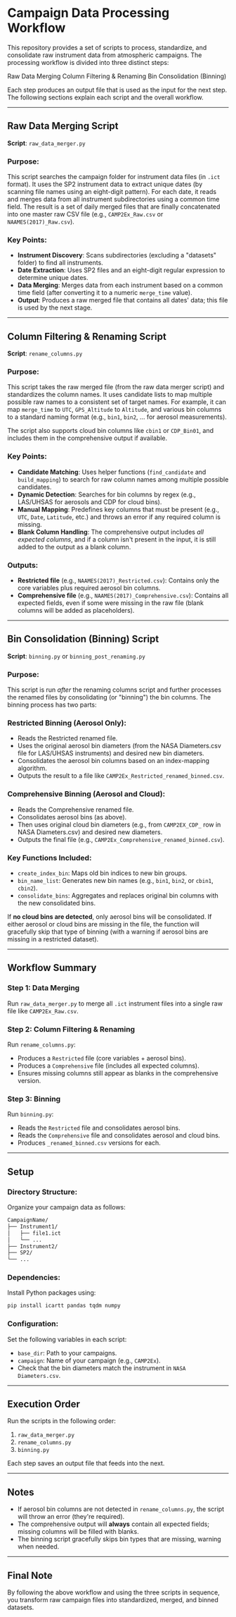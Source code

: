 # Campaign Data Processing Workflow 
This repository provides a set of scripts to process, standardize, and consolidate raw instrument data from atmospheric campaigns. The processing workflow is divided into three distinct steps:

Raw Data Merging
Column Filtering & Renaming
Bin Consolidation (Binning)

Each step produces an output file that is used as the input for the next step. The following sections explain each script and the overall workflow.

---

## Raw Data Merging Script 
**Script**: `raw_data_merger.py`

### Purpose:
This script searches the campaign folder for instrument data files (in `.ict` format). It uses the SP2 instrument data to extract unique dates (by scanning file names using an eight-digit pattern). For each date, it reads and merges data from all instrument subdirectories using a common time field. The result is a set of daily merged files that are finally concatenated into one master raw CSV file (e.g., `CAMP2Ex_Raw.csv` or `NAAMES(2017)_Raw.csv`).

### Key Points:
- **Instrument Discovery**: Scans subdirectories (excluding a "datasets" folder) to find all instruments.
- **Date Extraction**: Uses SP2 files and an eight-digit regular expression to determine unique dates.
- **Data Merging**: Merges data from each instrument based on a common time field (after converting it to a numeric `merge_time` value).
- **Output**: Produces a raw merged file that contains all dates' data; this file is used by the next stage.

---

## Column Filtering & Renaming Script
**Script**: `rename_columns.py`

### Purpose:
This script takes the raw merged file (from the raw data merger script) and standardizes the column names. It uses candidate lists to map multiple possible raw names to a consistent set of target names. For example, it can map `merge_time` to `UTC`, `GPS_Altitude` to `Altitude`, and various bin columns to a standard naming format (e.g., `bin1`, `bin2`, … for aerosol measurements).

The script also supports cloud bin columns like `cbin1` or `CDP_Bin01`, and includes them in the comprehensive output if available.

### Key Points:
- **Candidate Matching**: Uses helper functions (`find_candidate` and `build_mapping`) to search for raw column names among multiple possible candidates.
- **Dynamic Detection**: Searches for bin columns by regex (e.g., LAS/UHSAS for aerosols and CDP for cloud bins).
- **Manual Mapping**: Predefines key columns that must be present (e.g., `UTC`, `Date`, `Latitude`, etc.) and throws an error if any required column is missing.
- **Blank Column Handling**: The comprehensive output includes *all expected columns*, and if a column isn't present in the input, it is still added to the output as a blank column.

### Outputs:
- **Restricted file** (e.g., `NAAMES(2017)_Restricted.csv`): Contains only the core variables plus required aerosol bin columns.
- **Comprehensive file** (e.g., `NAAMES(2017)_Comprehensive.csv`): Contains all expected fields, even if some were missing in the raw file (blank columns will be added as placeholders).

---

## Bin Consolidation (Binning) Script
**Script**: `binning.py` or `binning_post_renaming.py`

### Purpose:
This script is run *after* the renaming columns script and further processes the renamed files by consolidating (or "binning") the bin columns. The binning process has two parts:

### Restricted Binning (Aerosol Only):
- Reads the Restricted renamed file.
- Uses the original aerosol bin diameters (from the NASA Diameters.csv file for LAS/UHSAS instruments) and desired new bin diameters.
- Consolidates the aerosol bin columns based on an index-mapping algorithm.
- Outputs the result to a file like `CAMP2Ex_Restricted_renamed_binned.csv`.

### Comprehensive Binning (Aerosol and Cloud):
- Reads the Comprehensive renamed file.
- Consolidates aerosol bins (as above).
- Then uses original cloud bin diameters (e.g., from `CAMP2EX_CDP_` row in NASA Diameters.csv) and desired new diameters.
- Outputs the final file (e.g., `CAMP2Ex_Comprehensive_renamed_binned.csv`).

### Key Functions Included:
- `create_index_bin`: Maps old bin indices to new bin groups.
- `bin_name_list`: Generates new bin names (e.g., `bin1`, `bin2`, or `cbin1`, `cbin2`).
- `consolidate_bins`: Aggregates and replaces original bin columns with the new consolidated bins.

If **no cloud bins are detected**, only aerosol bins will be consolidated. If either aerosol or cloud bins are missing in the file, the function will gracefully skip that type of binning (with a warning if aerosol bins are missing in a restricted dataset).

---

## Workflow Summary

### Step 1: Data Merging
Run `raw_data_merger.py` to merge all `.ict` instrument files into a single raw file like `CAMP2Ex_Raw.csv`.

### Step 2: Column Filtering & Renaming
Run `rename_columns.py`:
- Produces a `Restricted` file (core variables + aerosol bins).
- Produces a `Comprehensive` file (includes all expected columns).
- Ensures missing columns still appear as blanks in the comprehensive version.

### Step 3: Binning
Run `binning.py`:
- Reads the `Restricted` file and consolidates aerosol bins.
- Reads the `Comprehensive` file and consolidates aerosol and cloud bins.
- Produces `_renamed_binned.csv` versions for each.

---

## Setup

### Directory Structure:
Organize your campaign data as follows:

```bash
CampaignName/
├── Instrument1/
│   ├── file1.ict
│   └── ...
├── Instrument2/
├── SP2/
└── ...
```

### Dependencies:
Install Python packages using:
```bash
pip install icartt pandas tqdm numpy
```

### Configuration:
Set the following variables in each script:
- `base_dir`: Path to your campaigns.
- `campaign`: Name of your campaign (e.g., `CAMP2Ex`).
- Check that the bin diameters match the instrument in `NASA Diameters.csv`.

---

## Execution Order
Run the scripts in the following order:
1. `raw_data_merger.py`
2. `rename_columns.py`
3. `binning.py`

Each step saves an output file that feeds into the next.

---

## Notes
- If aerosol bin columns are not detected in `rename_columns.py`, the script will throw an error (they're required).
- The comprehensive output will **always** contain all expected fields; missing columns will be filled with blanks.
- The binning script gracefully skips bin types that are missing, warning when needed.

---

## Final Note
By following the above workflow and using the three scripts in sequence, you transform raw campaign files into standardized, merged, and binned datasets.
